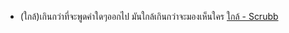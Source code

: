 - (ใกล้)เกินกว่าที่จะพูดคำใดๆออกไป มันใกล้เกินกว่าจะมองเห็นใคร [ใกล้ - Scrubb](https://youtu.be/Gd5LQif8gYM?t=30&end=42)
